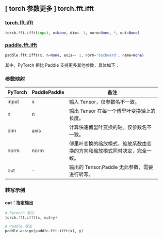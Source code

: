 ## [ torch 参数更多 ] torch.fft.ifft

### [torch.fft.ifft](https://pytorch.org/docs/stable/generated/torch.fft.ifft.html?highlight=ifft#torch.fft.ifft)

```python
torch.fft.ifft(input, n=None, dim=- 1, norm=None, *, out=None)
```

### [paddle.fft.ifft](https://www.paddlepaddle.org.cn/documentation/docs/zh/api/paddle/fft/ifft_cn.html)

```python
paddle.fft.ifft(x, n=None, axis=- 1, norm='backward', name=None)
```

其中，PyTorch 相比 Paddle 支持更多其他参数，具体如下：
### 参数映射
| PyTorch       | PaddlePaddle | 备注                                                   |
| ------------- | ------------ | ------------------------------------------------------ |
| input         | x            |输入 Tensor，仅参数名不一致。                            |
| n             | n            |输出 Tensor 在每一个傅里叶变换轴上的长度。               |
| dim           | axis         |计算快速傅里叶变换的轴。仅参数名不一致。                  |
| norm           |norm          |傅里叶变换的缩放模式，缩放系数由变换的方向和缩放模式同时决定，完全一致。|
| out            | -            |输出的 Tensor,Paddle 无此参数，需要进行转写。  |

### 转写示例
#### out：指定输出
```python
# Pytorch 写法
torch.fft.ifft(x, out=y)

# Paddle 写法
paddle.assign(paddle.fft.ifft(x), y)
```
